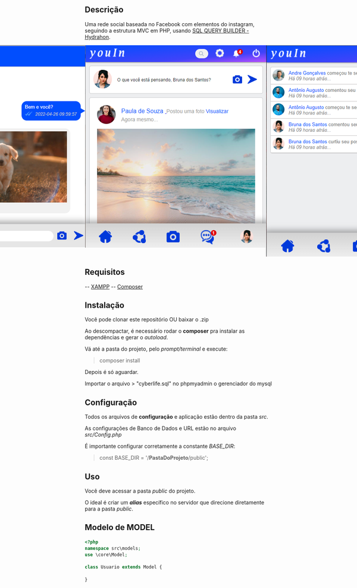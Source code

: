 ## Descrição

Uma rede social baseada no Facebook com elementos do instagram, seguindo a estrutura MVC em PHP, usando <a href="https://clancats.io/hydrahon/master/"> SQL QUERY BUILDER - Hydrahon</a>.

<div align="center">
  <div style="display: flex; align-items: flex-start; justify-content: center;">
    <img src="https://github.com/giovanenunes1990/rede_social_youin/blob/main/screenshots/chat.png"/>
    <img src="https://github.com/giovanenunes1990/rede_social_youin/blob/main/screenshots/home%20mobile.png" />
    <img src="https://github.com/giovanenunes1990/rede_social_youin/blob/main/screenshots/notifica%C3%A7%C3%B5es.png" />
  </div>
</div>

## Requisitos 

-- <a href="https://www.apachefriends.org/pt_br/index.html">XAMPP</a>
-- <a href="https://getcomposer.org/">Composer</a>

## Instalação
Você pode clonar este repositório OU baixar o .zip

Ao descompactar, é necessário rodar o **composer** pra instalar as dependências e gerar o *autoload*.

Vá até a pasta do projeto, pelo *prompt/terminal* e execute:
> composer install

Depois é só aguardar.

Importar o arquivo > "cyberlife.sql" no phpmyadmin o gerenciador do mysql

## Configuração
Todos os arquivos de **configuração** e aplicação estão dentro da pasta *src*.

As configurações de Banco de Dados e URL estão no arquivo *src/Config.php*

É importante configurar corretamente a constante *BASE_DIR*:
> const BASE_DIR = '/**PastaDoProjeto**/public';

## Uso
Você deve acessar a pasta *public* do projeto.

O ideal é criar um ***alias*** específico no servidor que direcione diretamente para a pasta *public*.

## Modelo de MODEL
```php
<?php
namespace src\models;
use \core\Model;

class Usuario extends Model {

}
```
